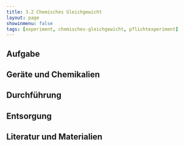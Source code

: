 ```yaml
---
title: 3.2 Chemisches Gleichgewicht
layout: page
showinmenu: false
tags: [experiment, chemisches-gleichgewicht, pflichtexperiment]
---
```


## Aufgabe

## Geräte und Chemikalien

## Durchführung

## Entsorgung

## Literatur und Materialien
